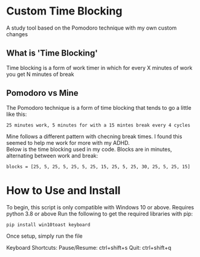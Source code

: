 # Custom Time Blocking
A study tool based on the Pomodoro technique with my own custom changes

## What is 'Time Blocking'
Time blocking is a form of work timer in which for every X minutes of work you get N minutes of break

## Pomodoro vs Mine
<p>The Pomodoro technique is a form of time blocking that tends to go a little like this: </p>

``
25 minutes work, 5 minutes for with a 15 mintes break every 4 cycles
``

<p>Mine follows a different pattern with checning break times. I found this seemed to help me work for more with my ADHD. <br>  
Below is the time blocking used in my code. Blocks are in minutes, alternating between work and break:</p>

``
blocks = [25, 5, 25, 5, 25, 5, 25, 15, 25, 5, 25, 30, 25, 5, 25, 15]
``

# How to Use and Install
To begin, this script is only compatible with Windows 10 or above.
Requires python 3.8 or above
Run the following to get the required libraries with pip:

```
pip install win10toast keyboard
```
Once setup, simply run the file

Keyboard Shortcuts:
Pause/Resume: ctrl+shift+s
Quit: ctrl+shift+q

